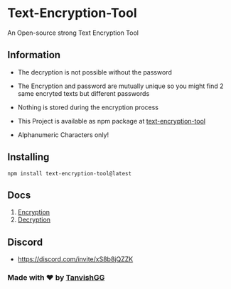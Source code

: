 # Text-Encryption-Tool
An Open-source strong Text Encryption Tool


## Information 
- The decryption is not possible without the password
- The Encryption and password are mutually unique so you might find 2 same encryted texts but different passwords
- Nothing is stored during the encryption process

- This Project is available as npm package at [text-encryption-tool](https://npmjs.com/package/text-encryption-tool)

- Alphanumeric Characters only!

## Installing 
```
npm install text-encryption-tool@latest
```

## Docs
1. [Encryption](./encrypt)
2. [Decryption](./decrypt)

## Discord
- https://discord.com/invite/xS8b8jQZZK

### Made with ❤️ by [TanvishGG](https://github.com/TanvishGG)
